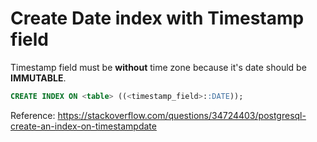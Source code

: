 # Create Date index with Timestamp field

Timestamp field must be **without** time zone because it's date should be **IMMUTABLE**.

```sql
CREATE INDEX ON <table> ((<timestamp_field>::DATE));
```

Reference: https://stackoverflow.com/questions/34724403/postgresql-create-an-index-on-timestampdate
